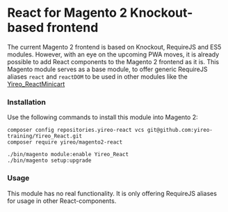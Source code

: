 # React for Magento 2 Knockout-based frontend
The current Magento 2 frontend is based on Knockout, RequireJS and ES5 modules. However, with an eye on the upcoming PWA moves, it is already possible to add React components to the Magento 2 frontend as it is. This Magento module serves as a base module, to offer generic RequireJS aliases `react` and `reactDOM` to be used in other modules like the [Yireo_ReactMinicart](https://github.com/yireo-training/Yireo_ReactMinicart)

### Installation
Use the following commands to install this module into Magento 2:

    composer config repositories.yireo-react vcs git@github.com:yireo-training/Yireo_React.git
    composer require yireo/magento2-react
    
    ./bin/magento module:enable Yireo_React
    ./bin/magento setup:upgrade

### Usage
This module has no real functionality. It is only offering RequireJS aliases for usage in other React-components.
